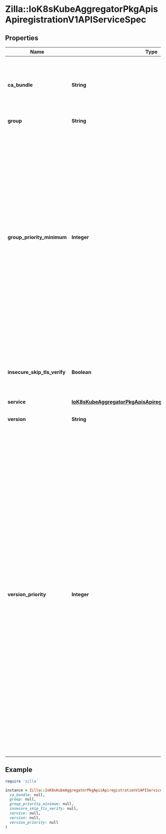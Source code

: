 # Zilla::IoK8sKubeAggregatorPkgApisApiregistrationV1APIServiceSpec

## Properties

| Name | Type | Description | Notes |
| ---- | ---- | ----------- | ----- |
| **ca_bundle** | **String** | CABundle is a PEM encoded CA bundle which will be used to validate an API server&#39;s serving certificate. If unspecified, system trust roots on the apiserver are used. | [optional] |
| **group** | **String** | Group is the API group name this server hosts | [optional] |
| **group_priority_minimum** | **Integer** | GroupPriorityMininum is the priority this group should have at least. Higher priority means that the group is preferred by clients over lower priority ones. Note that other versions of this group might specify even higher GroupPriorityMininum values such that the whole group gets a higher priority. The primary sort is based on GroupPriorityMinimum, ordered highest number to lowest (20 before 10). The secondary sort is based on the alphabetical comparison of the name of the object.  (v1.bar before v1.foo) We&#39;d recommend something like: *.k8s.io (except extensions) at 18000 and PaaSes (OpenShift, Deis) are recommended to be in the 2000s |  |
| **insecure_skip_tls_verify** | **Boolean** | InsecureSkipTLSVerify disables TLS certificate verification when communicating with this server. This is strongly discouraged.  You should use the CABundle instead. | [optional] |
| **service** | [**IoK8sKubeAggregatorPkgApisApiregistrationV1ServiceReference**](IoK8sKubeAggregatorPkgApisApiregistrationV1ServiceReference.md) |  | [optional] |
| **version** | **String** | Version is the API version this server hosts.  For example, \&quot;v1\&quot; | [optional] |
| **version_priority** | **Integer** | VersionPriority controls the ordering of this API version inside of its group.  Must be greater than zero. The primary sort is based on VersionPriority, ordered highest to lowest (20 before 10). Since it&#39;s inside of a group, the number can be small, probably in the 10s. In case of equal version priorities, the version string will be used to compute the order inside a group. If the version string is \&quot;kube-like\&quot;, it will sort above non \&quot;kube-like\&quot; version strings, which are ordered lexicographically. \&quot;Kube-like\&quot; versions start with a \&quot;v\&quot;, then are followed by a number (the major version), then optionally the string \&quot;alpha\&quot; or \&quot;beta\&quot; and another number (the minor version). These are sorted first by GA &gt; beta &gt; alpha (where GA is a version with no suffix such as beta or alpha), and then by comparing major version, then minor version. An example sorted list of versions: v10, v2, v1, v11beta2, v10beta3, v3beta1, v12alpha1, v11alpha2, foo1, foo10. |  |

## Example

```ruby
require 'zilla'

instance = Zilla::IoK8sKubeAggregatorPkgApisApiregistrationV1APIServiceSpec.new(
  ca_bundle: null,
  group: null,
  group_priority_minimum: null,
  insecure_skip_tls_verify: null,
  service: null,
  version: null,
  version_priority: null
)
```

